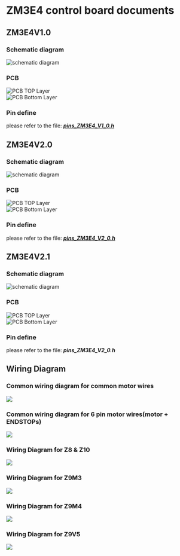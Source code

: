 # ZM3E4 control board documents 
## ZM3E4V1.0
### Schematic diagram  
![schematic diagram](SCH_ZM3E4V1.jpg)
### PCB
![PCB TOP Layer](PCB_TOP_ZM3E4_V1.jpg)  
![PCB Bottom Layer](PCB_BOTTOM_ZM3E4_V1.jpg)  
### Pin define  
please refer to the file: [***pins_ZM3E4_V1_0.h***](https://github.com/ZONESTAR3D/Control-Board/blob/main/32bit/ZM3E4/pins_ZM3E4_V1_0.h)  

## ZM3E4V2.0
### Schematic diagram
![schematic diagram](SCH_ZM3E4V20.jpg)
### PCB
![PCB TOP Layer](PCB_TOP_ZM3E4_V20.jpg)  
![PCB Bottom Layer](PCB_BOTTOM_ZM3E4_V20.jpg)  
### Pin define
please refer to the file: [***pins_ZM3E4_V2_0.h***](https://github.com/ZONESTAR3D/Control-Board/blob/main/32bit/ZM3E4/pins_ZM3E4_V2_0.h)  

## ZM3E4V2.1
### Schematic diagram
![schematic diagram](SCH_ZM3E4V21.jpg)
### PCB
![PCB TOP Layer](PCB_TOP_ZM3E4_V21.jpg)  
![PCB Bottom Layer](PCB_BOTTOM_ZM3E4_V21.jpg)  
### Pin define
please refer to the file: ***pins_ZM3E4_V2_0.h***  


## Wiring Diagram 
### Common wiring diagram for common motor wires
![](ZM3E4_Wiring_Diagram_4PINMotorCable.jpg)
### Common wiring diagram for 6 pin motor wires(motor + ENDSTOPs)
![](ZM3E4_Wiring_Diagram_6PINMotorCable.jpg)
### Wiring Diagram for Z8 & Z10
![](Z8_Z10_ZM3E4_DualZ_6PinMotorWire.jpg)
### Wiring Diagram for Z9M3
![](Z9M3_ZM3E4.jpg)
### Wiring Diagram for Z9M4
![](Z9M4_ZM3E4.jpg)
### Wiring Diagram for Z9V5
![](Z9V5_ZM3E4.jpg)
